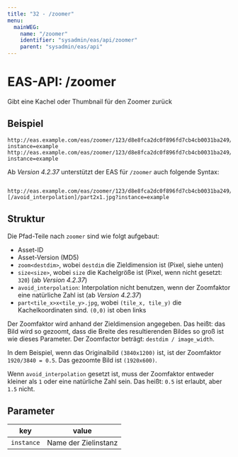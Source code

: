 ```yaml
---
title: "32 - /zoomer"
menu:
  mainWEG:
    name: "/zoomer"
    identifier: "sysadmin/eas/api/zoomer"
    parent: "sysadmin/eas/api"
---
```

#  EAS-API: /zoomer

Gibt eine Kachel oder Thumbnail für den Zoomer zurück

##  Beispiel

```url
http://eas.example.com/eas/zoomer/123/d8e8fca2dc0f896fd7cb4cb0031ba249/zoom1920/part2x1.jpg?instance=example
http://eas.example.com/eas/zoomer/123/d8e8fca2dc0f896fd7cb4cb0031ba249/thumbnail.jpg?instance=example
```


Ab *Version 4.2.37* unterstützt der EAS für `/zoomer` auch folgende Syntax:

```url
 http://eas.example.com/eas/zoomer/123/d8e8fca2dc0f896fd7cb4cb0031ba249/zoom1920[/size320][/avoid_interpolation]/part2x1.jpg?instance=example
```

##  Struktur

Die Pfad-Teile nach `zoomer` sind wie folgt aufgebaut:

* Asset-ID
* Asset-Version (MD5)
* `zoom<destdim>`, wobei `destdim` die Zieldimension ist (Pixel, siehe unten)
* `size<size>`, wobei `size` die Kachelgröße ist (Pixel, wenn nicht gesetzt: `320`) (ab *Version 4.2.37*)
* `avoid_interpolation`: Interpolation nicht benutzen, wenn der Zoomfaktor eine natürliche Zahl ist (ab *Version 4.2.37*)
* `part<tile_x>x<tile_y>.jpg`, wobei `(tile_x, tile_y)` die Kachelkoordinaten sind. `(0,0)` ist oben links

Der Zoomfaktor wird anhand der Zieldimension angegeben. Das heißt: das Bild wird so gezoomt, dass die Breite des resultierenden Bildes so groß ist wie dieses Parameter. Der Zoomfactor beträgt: `destdim / image_width`.

In dem Beispiel, wenn das Originalbild `(3840x1200)` ist, ist der Zoomfaktor `1920/3840 = 0.5`. Das gezoomte Bild ist `(1920x600)`.

Wenn `avoid_interpolation` gesetzt ist, muss der Zoomfaktor entweder kleiner als `1` oder eine natürliche Zahl sein. Das heißt: `0.5` ist erlaubt, aber `1.5` nicht.

##  Parameter


|key|value|
|---|---|
|`instance`          |Name der Zielinstanz|



